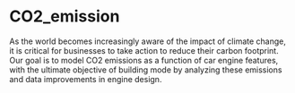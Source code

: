 # CO2_emission
As the world becomes increasingly aware of the impact of climate change, it is critical for businesses to take action to reduce their carbon footprint. Our goal is to model CO2 emissions as a function of car engine features, with the ultimate objective of building mode by analyzing these emissions and data improvements in engine design.
